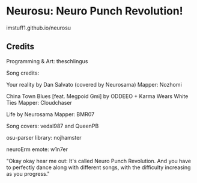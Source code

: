 # Neurosu: Neuro Punch Revolution!

imstuff1.github.io/neurosu

## Credits

Programming & Art:
theschlingus

Song credits:

Your reality by Dan Salvato (covered by Neurosama)
Mapper: Nozhomi

China Town Blues [feat. Megpoid Gmi] by ODDEEO + Karma Wears White Ties
Mapper: Cloudchaser

Life by Neurosama
Mapper: BMR07

Song covers:
vedal987 and QueenPB

osu-parser library:
nojhamster

neuroErm emote:
w1n7er

"Okay okay hear me out: It's called Neuro Punch Revolution. And you have to perfectly dance along with different songs, with the difficulty increasing as you progress."
